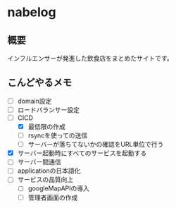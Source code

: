 # nabelog

## 概要

インフルエンサーが発進した飲食店をまとめたサイトです。

## こんどやるメモ

- [ ] domain設定
- [ ] ロードバランサー設定
- [ ] CICD
  - [x] 最低限の作成
  - [ ] rsyncを使っての送信
  - [ ] サーバーが落ちてないかの確認をURL単位で行う
- [x] サーバー起動時にすべてのサービスを起動する
- [ ] サーバー間通信
- [ ] applicationの日本語化
- [ ] サービスの品質向上
  - [ ] googleMapAPIの導入
  - [ ] 管理者画面の作成
